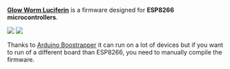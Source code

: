 [**Glow Worm Luciferin**](https://github.com/sblantipodi/glow_worm_luciferin) is a firmware designed for **ESP8266 microcontrollers**.  

<img src="https://www.wemos.cc/en/latest/_images/d1_mini_v3.1.0_1_16x16.jpg"/>
<img src="https://www.wemos.cc/en/latest/_images/d1_mini_v3.1.0_2_16x16.jpg"/>

Thanks to [Arduino Boostrapper](https://github.com/sblantipodi/arduino_bootstrapper) it can run on a lot of devices but if you want to run of a different board than ESP8266, you need to manually compile the firmware.